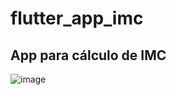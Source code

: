 # flutter_app_imc

## App para cálculo de IMC


![image](https://user-images.githubusercontent.com/43038221/173716163-a9b41b52-83bb-4399-9792-9721fb465d10.png)
